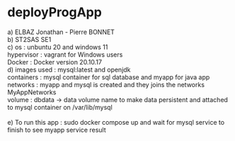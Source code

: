 # deployProgApp
a) ELBAZ Jonathan - Pierre BONNET<br />
b) ST2SAS SE1<br />
c) os : unbuntu 20 and windows 11<br />
   hypervisor : vagrant for Windows users<br />
   Docker : Docker version 20.10.17<br />
d) images used : mysql:latest and openjdk<br />
   containers : mysql container for sql database and myapp for java app<br />
   networks : myapp and mysql is created and they joins the networks MyAppNetworks<br />
   volume : dbdata -> data volume name to make data persistent and attached to mysql container on /var/lib/mysql<br />
<br />
e) To run this app : sudo docker compose up and wait for mysql service to finish to see myapp service result<br />
